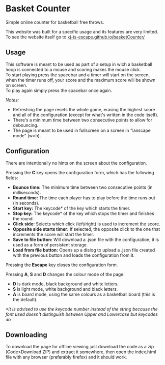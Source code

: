 # Basket Counter

Simple online counter for basketball free throws.
  
This website was built for a specific usage and its features are very limited.  
To see the website itself go to [kj-is-escape.github.io/basketCounter/](https://kj-is-escape.github.io/basketCounter/)

## Usage

This software is meant to be used as part of a setup in wich a basketball hoop is connected to a mouse and scoring makes the mouse click.   
To start playing press the spacebar and a timer will start on the screen, when the timer runs off,  your score and the maximum score will be shown on screen.  
To play again simply press the spacebar once again.  
  
*Notes:*
* Refreshing the page resets the whole game, erasing the highest score and all of the configuration (except for what's written in the code itself).
* There's a minimum time between two consecutive points to allow for debouncing.
* The page is meant to be used in fullscreen on a screen in "lanscape mode" (w>h).

## Configuration

There are intentionally no hints on the screen about the configuration.

Pressing the **C** key opens the configuration form, which has the following fields:
* **Bounce time:** The minimum time between two consecutive points (in milliseconds).
* **Round time:** The time each player has to play before the time runs out (in seconds).
* **Start key:** The keycode* of the key which starts the timer.
* **Stop key:** The keycode* of the key which stops the timer and finishes the round.
* **Click side:** Selects which click (left/right) is used to increment the score.
* **Opposite side starts timer:** If selected, the opposite click to the one that increments the score will start the timer.
* **Save to file button:** Will download a .json file with the configuration, it is used as a form of persistent storage.
* **Load from file button:** Opens up a dialog to upload a .json file created with the previous button and loads the configuration from it.   

Pressing the **Escape** key closes the configuration form.

Pressing **A**, **S** and **D** changes the colour mode of the page:
* **D** is dark mode, black background and white letters.
* **S** is light mode, white background and black letters.
* **A** is board mode, using the same colours as a basketball board (this is the default).  


*\*It is advised to use the keycode number instead of the string because the font used doesn't distinguish between Upper and Lowercase but keycodes do*

## Downloading

To download the page for offline viewing just download the code as a zip (Code>Download ZIP) and extract it somewhere, then open the index.html file with any browser (preferably firefox) and it should work.